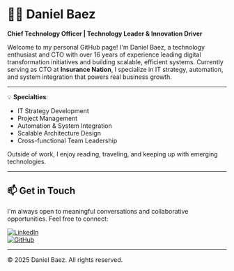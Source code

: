 # 👨‍💻 Daniel Baez

**Chief Technology Officer | Technology Leader & Innovation Driver**

Welcome to my personal GitHub page! I'm Daniel Baez, a technology enthusiast and CTO with over 16 years of experience leading digital transformation initiatives and building scalable, efficient systems. Currently serving as CTO at **Insurance Nation**, I specialize in IT strategy, automation, and system integration that powers real business growth.

---

💡 **Specialties**:
- IT Strategy Development
- Project Management
- Automation & System Integration
- Scalable Architecture Design
- Cross-functional Team Leadership

Outside of work, I enjoy reading, traveling, and keeping up with emerging technologies.

---

## 📫 Get in Touch

I'm always open to meaningful conversations and collaborative opportunities. Feel free to connect:

[![LinkedIn](https://img.shields.io/badge/-LinkedIn-blue?style=flat&logo=linkedin&logoColor=white)](https://linkedin.com/in/danielbaezpi)  
[![GitHub](https://img.shields.io/badge/-GitHub-181717?style=flat&logo=github&logoColor=white)](https://github.com/danbaez)

---

© 2025 Daniel Baez. All rights reserved.
